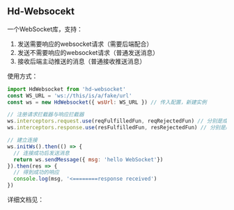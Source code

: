 ## Hd-Websocekt

一个WebSocket库，支持：

1. 发送需要响应的websocket请求（需要后端配合）
2. 发送不需要响应的websocket请求（普通发送消息）
3. 接收后端主动推送的消息（普通接收推送消息）

使用方式：
```js
import HdWebsocket from 'hd-websocket'
const WS_URL = 'ws://this/is/a/fake/url'
const ws = new HdWebsocket({ wsUrl: WS_URL }) // 传入配置，新建实例

// 注册请求拦截器与响应拦截器
ws.interceptors.request.use(reqFulfilledFun, reqRejectedFun) // 分别是成功请求拦截器与失败请求拦截器
ws.interceptors.response.use(resFulfilledFun, resRejectedFun) // 分别是成功响应拦截器与失败响应拦截器

// 建立连接
ws.initWs().then(() => {
  // 连接成功后发送消息
  return ws.sendMessage({ msg: 'hello WebSocket'})
}).then(res => {
  // 得到成功的响应
  console.log(msg, '<========response received')
})
```

详细文档见：